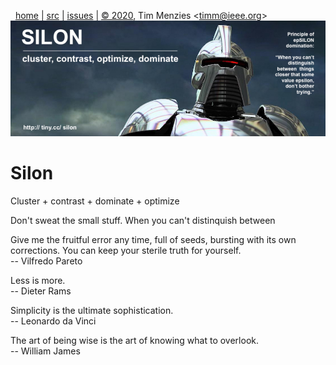 <a name=top>&nbsp;<p></a>       
&nbsp;&nbsp;[home](http://tiny.cc/silon#top) |
[src](https://github.com/timm/silon/raw/master/src) | 
[issues](http://tiny.cc/silon) |
<a href="https://github.com/timm/silon/raw/master/raw/master/LICENSE.md">&copy; 2020</a>, Tim Menzies <<a href="mailto:timm@ieee.org">timm&commat;ieee.org</a>>
<br> [<img width=900 src="https://github.com/timm/silon/raw/master/etc/img/banner.jpg">](http://tiny.cc/silon)<br>


# Silon

Cluster + contrast + dominate + optimize 

Don't sweat the small stuff. When you can't distinquish
between

Give me the fruitful error any time, full of seeds, bursting with its own corrections. You can keep your sterile truth for yourself.    
--  Vilfredo Pareto

Less is more.   
-- Dieter Rams

Simplicity is the ultimate sophistication.  
-- Leonardo da Vinci

The art of being wise is the art of knowing what to overlook.   
-- William James
